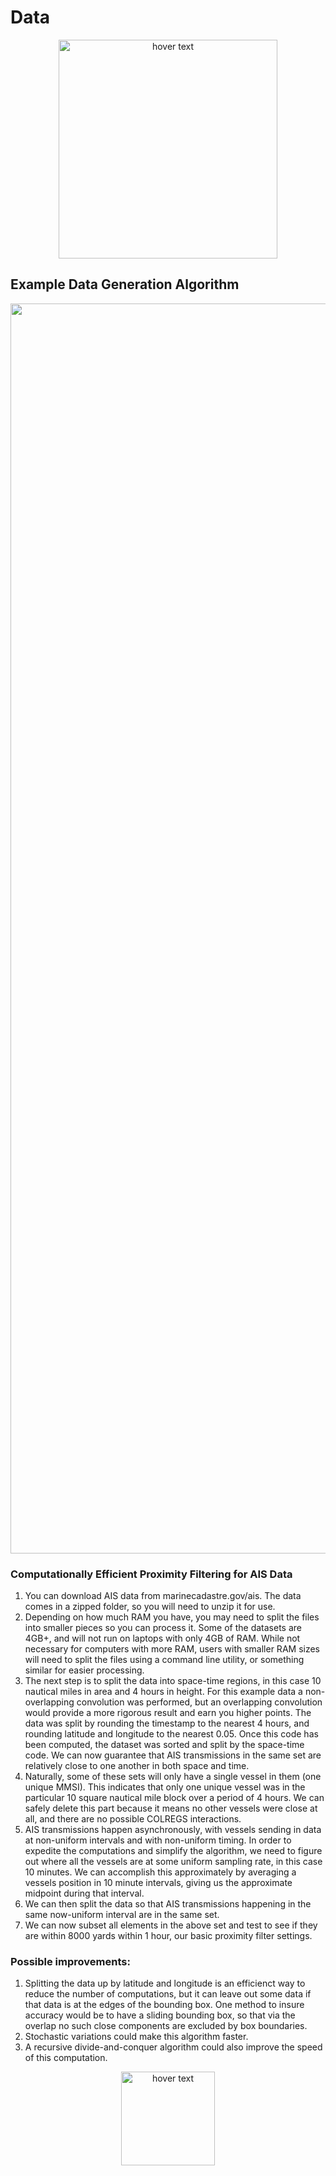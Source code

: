 # Data

<p align="center">
  <img src="https://static1.squarespace.com/static/596d24cd4402430bb863ffad/t/5b41e62603ce641f98f2e3cd/1536741696061/?format=1500w" width="350" title="hover text">
</p>


## Example Data Generation Algorithm

<p align="center">
  <img src="https://raw.githubusercontent.com/FATHOM5/Seattle_Track_2/master/Images/AISAlgorithm.png" width="2000" title="hover text">
</p>

### Computationally Efficient Proximity Filtering for AIS Data
1. You can download AIS data from marinecadastre.gov/ais. The data comes in a zipped folder, so you will need to unzip it for use.
2. Depending on how much RAM you have, you may need to split the files into smaller pieces so you can process it. Some of the datasets are 4GB+, and will not run on laptops with only 4GB of RAM. While not necessary for computers with more RAM, users with smaller RAM sizes will need to split the files using a command line utility, or something similar for easier processing.
3. The next step is to split the data into space-time regions, in this case 10 nautical miles in area and 4 hours in height. For this example data a non-overlapping convolution was performed, but an overlapping convolution would provide a more rigorous result and earn you higher points. The data was split by rounding the timestamp to the nearest 4 hours, and rounding latitude and longitude to the nearest 0.05. Once this code has been computed, the dataset was sorted and split by the space-time code. We can now guarantee that AIS transmissions in the same set are relatively close to one another in both space and time.
4. Naturally, some of these sets will only have a single vessel in them (one unique MMSI). This indicates that only one unique vessel was in the particular 10 square nautical mile block over a period of 4 hours. We can safely delete this part because it means no other vessels were close at all, and there are no possible COLREGS interactions.
5. AIS transmissions happen asynchronously, with vessels sending in data at non-uniform intervals and with non-uniform timing. In order to expedite the computations and simplify the algorithm, we need to figure out where all the vessels are at some uniform sampling rate, in this case 10 minutes. We can accomplish this approximately by averaging a vessels position in 10 minute intervals, giving us the approximate midpoint during that interval.
6. We can then split the data so that AIS transmissions happening in the same now-uniform interval are in the same set.
7. We can now subset all elements in the above set and test to see if they are within 8000 yards within 1 hour, our basic proximity filter settings.

### Possible improvements:
1. Splitting the data up by latitude and longitude is an efficienct way to reduce the number of computations, but it can leave out some data if that data is at the edges of the bounding box. One method to insure accuracy would be to have a sliding bounding box, so that via the overlap no such close components are excluded by box boundaries.
2. Stochastic variations could make this algorithm faster.
3. A recursive divide-and-conquer algorithm could also improve the speed of this computation.


<p align="center">
  <img src="https://static.wixstatic.com/media/3d35e8_2d9eb95a4abe4869afafbf51d29038dc~mv2.png/v1/fill/w_288,h_60,al_c,usm_0.66_1.00_0.01/3d35e8_2d9eb95a4abe4869afafbf51d29038dc~mv2.png" width="150" title="hover text">
</p>
